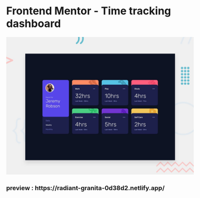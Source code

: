# Frontend Mentor - Time tracking dashboard

![Design preview for the Time tracking dashboard coding challenge](./design/desktop-preview.jpg)

<h3> preview : https://radiant-granita-0d38d2.netlify.app/
